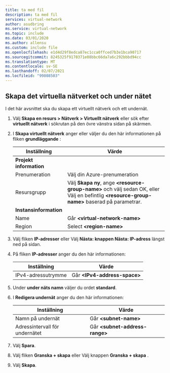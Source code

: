 ```yaml
---
title: ta med fil
description: ta med fil
services: virtual-network
author: asudbring
ms.service: virtual-network
ms.topic: include
ms.date: 03/01/2020
ms.author: allensu
ms.custom: include file
ms.openlocfilehash: e1d4d29f8edca87ec1cca0ffced7b3e1bca90717
ms.sourcegitcommit: 8245325f9170371e08bbc66da7a6c292bbbd94cc
ms.translationtype: MT
ms.contentlocale: sv-SE
ms.lasthandoff: 02/07/2021
ms.locfileid: "99808503"
---
```

## <a name="create-the-virtual-network-and-subnet"></a>Skapa det virtuella nätverket och under nätet

I det här avsnittet ska du skapa ett virtuellt nätverk och ett undernät.

1. Välj **Skapa en resurs > Nätverk > Virtuellt nätverk** eller sök efter **virtuellt nätverk** i sökrutan på den övre vänstra sidan på skärmen.

2. I **Skapa virtuellt nätverk** anger eller väljer du den här informationen på fliken **grundläggande** :

    | **Inställning**          | **Värde**                                                           |
    |------------------|-----------------------------------------------------------------|
    | **Projekt information**  |                                                                 |
    | Prenumeration     | Välj din Azure-prenumeration                                  |
    | Resursgrupp   | Välj **Skapa ny**, ange **\<resource-group-name>** och välj sedan OK, eller Välj en befintlig **\<resource-group-name>** baserad på parametrar. |
    | **Instansinformation** |                                                                 |
    | Name             | Går **\<virtual-network-name>**                                    |
    | Region           | Select **\<region-name>** |

3. Välj fliken **IP-adresser** eller Välj **Nästa: knappen Nästa: IP-adress** längst ned på sidan.

4. På fliken **IP-adresser** anger du den här informationen:

    | Inställning            | Värde                      |
    |--------------------|----------------------------|
    | IPv4-adressutrymme | Går **\<IPv4-address-space>** |

5. Under **under näts namn** väljer du ordet **standard**.

6. I **Redigera undernät** anger du den här informationen:

    | Inställning            | Värde                      |
    |--------------------|----------------------------|
    | Namn på undernät | Går **\<subnet-name>** |
    | Adressintervall för undernätet | Går **\<subnet-address-range>**

7. Välj **Spara**.

8. Välj fliken **Granska + skapa** eller Välj knappen **Granska + skapa** .

9. Välj **Skapa**.